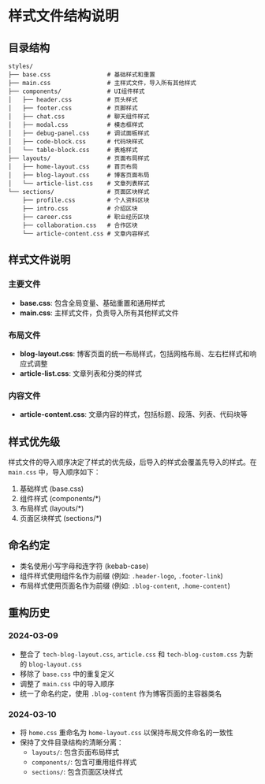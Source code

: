 # 样式文件结构说明

## 目录结构

```
styles/
├── base.css                # 基础样式和重置
├── main.css                # 主样式文件，导入所有其他样式
├── components/             # UI组件样式
│   ├── header.css          # 页头样式
│   ├── footer.css          # 页脚样式
│   ├── chat.css            # 聊天组件样式
│   ├── modal.css           # 模态框样式
│   ├── debug-panel.css     # 调试面板样式
│   ├── code-block.css      # 代码块样式
│   └── table-block.css     # 表格样式
├── layouts/                # 页面布局样式
│   ├── home-layout.css     # 首页布局
│   ├── blog-layout.css     # 博客页面布局
│   └── article-list.css    # 文章列表样式
└── sections/               # 页面区块样式
    ├── profile.css         # 个人资料区块
    ├── intro.css           # 介绍区块
    ├── career.css          # 职业经历区块
    ├── collaboration.css   # 合作区块
    └── article-content.css # 文章内容样式
```

## 样式文件说明

### 主要文件

- **base.css**: 包含全局变量、基础重置和通用样式
- **main.css**: 主样式文件，负责导入所有其他样式文件

### 布局文件

- **blog-layout.css**: 博客页面的统一布局样式，包括网格布局、左右栏样式和响应式调整
- **article-list.css**: 文章列表和分类的样式

### 内容文件

- **article-content.css**: 文章内容的样式，包括标题、段落、列表、代码块等

## 样式优先级

样式文件的导入顺序决定了样式的优先级，后导入的样式会覆盖先导入的样式。在 `main.css` 中，导入顺序如下：

1. 基础样式 (base.css)
2. 组件样式 (components/*)
3. 布局样式 (layouts/*)
4. 页面区块样式 (sections/*)

## 命名约定

- 类名使用小写字母和连字符 (kebab-case)
- 组件样式使用组件名作为前缀 (例如: `.header-logo`, `.footer-link`)
- 布局样式使用页面名作为前缀 (例如: `.blog-content`, `.home-content`)

## 重构历史

### 2024-03-09

- 整合了 `tech-blog-layout.css`, `article.css` 和 `tech-blog-custom.css` 为新的 `blog-layout.css`
- 移除了 `base.css` 中的重复定义
- 调整了 `main.css` 中的导入顺序
- 统一了命名约定，使用 `.blog-content` 作为博客页面的主容器类名 

### 2024-03-10

- 将 `home.css` 重命名为 `home-layout.css` 以保持布局文件命名的一致性
- 保持了文件目录结构的清晰分离：
  - `layouts/`: 包含页面布局样式
  - `components/`: 包含可重用组件样式
  - `sections/`: 包含页面区块样式 